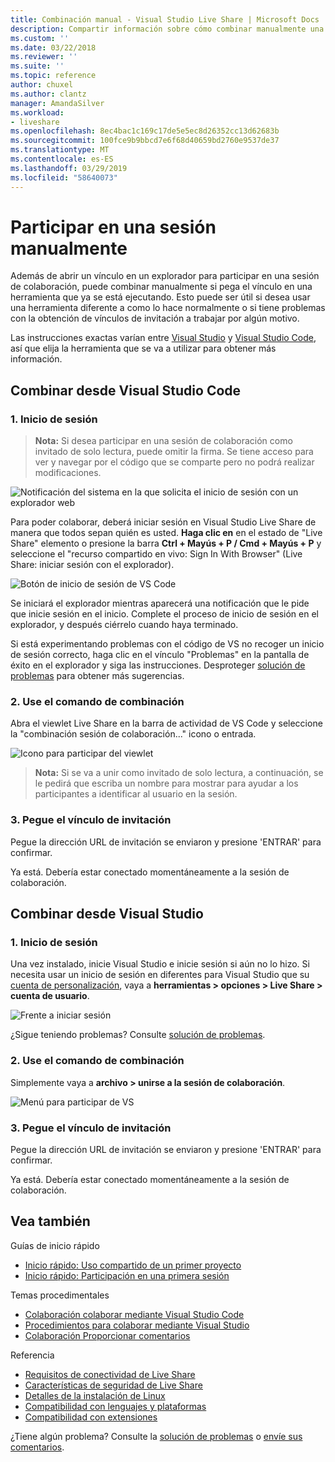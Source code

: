 ```yaml
---
title: Combinación manual - Visual Studio Live Share | Microsoft Docs
description: Compartir información sobre cómo combinar manualmente una sesión de colaboración en Visual Studio Live.
ms.custom: ''
ms.date: 03/22/2018
ms.reviewer: ''
ms.suite: ''
ms.topic: reference
author: chuxel
ms.author: clantz
manager: AmandaSilver
ms.workload:
- liveshare
ms.openlocfilehash: 8ec4bac1c169c17de5e5ec8d26352cc13d62683b
ms.sourcegitcommit: 100fce9b9bbcd7e6f68d40659bd2760e9537de37
ms.translationtype: MT
ms.contentlocale: es-ES
ms.lasthandoff: 03/29/2019
ms.locfileid: "58640073"
---
```

# <a name="join-a-session-manually"></a>Participar en una sesión manualmente

Además de abrir un vínculo en un explorador para participar en una sesión de colaboración, puede combinar manualmente si pega el vínculo en una herramienta que ya se está ejecutando. Esto puede ser útil si desea usar una herramienta diferente a como lo hace normalmente o si tiene problemas con la obtención de vínculos de invitación a trabajar por algún motivo.

Las instrucciones exactas varían entre [Visual Studio](#join-from-visual-studio) y [Visual Studio Code](#join-from-visual-studio-code), así que elija la herramienta que se va a utilizar para obtener más información.

## <a name="join-from-visual-studio-code"></a>Combinar desde Visual Studio Code

### <a name="1-sign-in"></a>1. Inicio de sesión

>**Nota:** Si desea participar en una sesión de colaboración como invitado de solo lectura, puede omitir la firma. Se tiene acceso para ver y navegar por el código que se comparte pero no podrá realizar modificaciones.

![Notificación del sistema en la que solicita el inicio de sesión con un explorador web](../media/vscode-sign-in-toast.png)

Para poder colaborar, deberá iniciar sesión en Visual Studio Live Share de manera que todos sepan quién es usted. **Haga clic en** en el estado de "Live Share" elemento o presione la barra **Ctrl + Mayús + P / Cmd + Mayús + P** y seleccione el "recurso compartido en vivo: Sign In With Browser" (Live Share: iniciar sesión con el explorador).

![Botón de inicio de sesión de VS Code](../media/vscode-sign-in-button.png)

Se iniciará el explorador mientras aparecerá una notificación que le pide que inicie sesión en el inicio. Complete el proceso de inicio de sesión en el explorador, y después ciérrelo cuando haya terminado.

Si está experimentando problemas con el código de VS no recoger un inicio de sesión correcto, haga clic en el vínculo "Problemas" en la pantalla de éxito en el explorador y siga las instrucciones. Desproteger [solución de problemas](../troubleshooting.md#sign-in) para obtener más sugerencias.

### <a name="2-use-the-join-command"></a>2. Use el comando de combinación

Abra el viewlet Live Share en la barra de actividad de VS Code y seleccione la "combinación sesión de colaboración..." icono o entrada.

![Icono para participar del viewlet](../media/vscode-join-viewlet.png)

>**Nota:** Si se va a unir como invitado de solo lectura, a continuación, se le pedirá que escriba un nombre para mostrar para ayudar a los participantes a identificar al usuario en la sesión.

### <a name="3-paste-the-invite-link"></a>3. Pegue el vínculo de invitación

Pegue la dirección URL de invitación se enviaron y presione 'ENTRAR' para confirmar.

Ya está. Debería estar conectado momentáneamente a la sesión de colaboración.

## <a name="join-from-visual-studio"></a>Combinar desde Visual Studio

### <a name="1-sign-in"></a>1. Inicio de sesión

Una vez instalado, inicie Visual Studio e inicie sesión si aún no lo hizo. Si necesita usar un inicio de sesión en diferentes para Visual Studio que su [cuenta de personalización](https://docs.microsoft.com/en-us/visualstudio/ide/signing-in-to-visual-studio), vaya a **herramientas &gt; opciones &gt; Live Share &gt; cuenta de usuario**.

![Frente a iniciar sesión](../media/vs-sign-in-button.png)

¿Sigue teniendo problemas? Consulte [solución de problemas](../troubleshooting.md#sign-in).

### <a name="2-use-the-join-command"></a>2. Use el comando de combinación

Simplemente vaya a **archivo > unirse a la sesión de colaboración**.

![Menú para participar de VS](../media/vs-join.png)

### <a name="3-paste-the-invite-link"></a>3. Pegue el vínculo de invitación

Pegue la dirección URL de invitación se enviaron y presione 'ENTRAR' para confirmar.

Ya está. Debería estar conectado momentáneamente a la sesión de colaboración.

## <a name="see-also"></a>Vea también

Guías de inicio rápido

- [Inicio rápido: Uso compartido de un primer proyecto](../quickstart/share.md)
- [Inicio rápido: Participación en una primera sesión](../quickstart/join.md)

Temas procedimentales

- [Colaboración colaborar mediante Visual Studio Code](../use/vscode.md)
- [Procedimientos para colaborar mediante Visual Studio](../use/vs.md)
- [Colaboración Proporcionar comentarios](../support.md)

Referencia

- [Requisitos de conectividad de Live Share](connectivity.md)
- [Características de seguridad de Live Share](security.md)
- [Detalles de la instalación de Linux](linux.md)
- [Compatibilidad con lenguajes y plataformas](platform-support.md)
- [Compatibilidad con extensiones](extensions.md)

¿Tiene algún problema? Consulte la [solución de problemas](../troubleshooting.md) o [envíe sus comentarios](../support.md).
